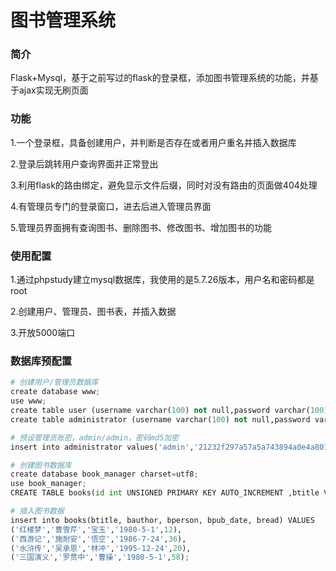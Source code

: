 # 图书管理系统
### 简介

Flask+Mysql，基于之前写过的flask的登录框，添加图书管理系统的功能，并基于ajax实现无刷页面

### 功能

1.一个登录框，具备创建用户，并判断是否存在或者用户重名并插入数据库

2.登录后跳转用户查询界面并正常登出

3.利用flask的路由绑定，避免显示文件后缀，同时对没有路由的页面做404处理

4.有管理员专门的登录窗口，进去后进入管理员界面

5.管理员界面拥有查询图书、删除图书、修改图书、增加图书的功能

### 使用配置

1.通过phpstudy建立mysql数据库，我使用的是5.7.26版本，用户名和密码都是root

2.创建用户、管理员、图书表，并插入数据

3.开放5000端口

### 数据库预配置

```python
# 创建用户/管理员数据库
create database www;
use www;
create table user (username varchar(100) not null,password varchar(100) not null);
create table administrator (username varchar(100) not null,password varchar(100) not null);

# 预设管理员账密，admin/admin，密码md5加密
insert into administrator values('admin','21232f297a57a5a743894a0e4a801fc3');

# 创建图书数据库
create database book_manager charset=utf8;
use book_manager;
CREATE TABLE books(id int UNSIGNED PRIMARY KEY AUTO_INCREMENT ,btitle VARCHAR(30) not NULL ,bauthor VARCHAR(30) NOT NULL ,bperson VARCHAR(30),bpub_date DATE NOT NULL ,bread INT UNSIGNED);

# 插入图书数据
insert into books(btitle, bauthor, bperson, bpub_date, bread) VALUES
('红楼梦','曹雪芹','宝玉','1980-5-1',12),
('西游记','施耐安','悟空','1986-7-24',36),
('水浒传','吴承恩','林冲','1995-12-24',20),
('三国演义','罗贯中','曹操','1980-5-1',58);
```

